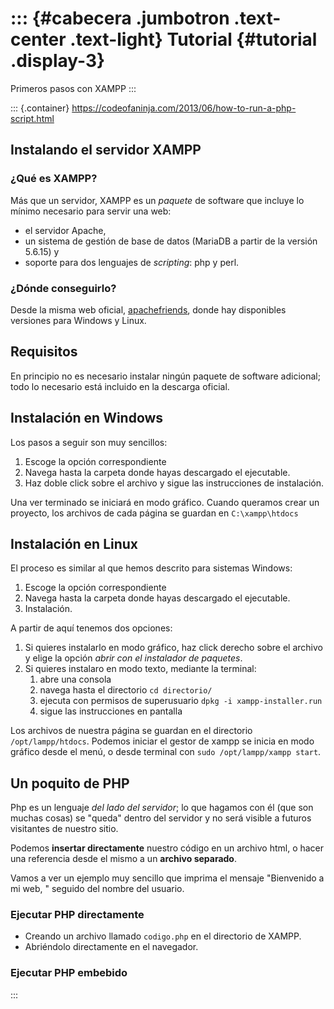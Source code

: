 ::: {#cabecera .jumbotron .text-center .text-light}
Tutorial {#tutorial .display-3}
========

Primeros pasos con XAMPP
:::

::: {.container}
https://codeofaninja.com/2013/06/how-to-run-a-php-script.html

Instalando el servidor XAMPP
----------------------------

### ¿Qué es XAMPP?

Más que un servidor, XAMPP es un *paquete* de software que incluye lo
mínimo necesario para servir una web:

-   el servidor Apache,
-   un sistema de gestión de base de datos (MariaDB a partir de la
    versión 5.6.15) y
-   soporte para dos lenguajes de *scripting*: php y perl.

### ¿Dónde conseguirlo?

Desde la misma web oficial, [apachefriends](https://apachefriends.org),
donde hay disponibles versiones para Windows y Linux.

Requisitos
----------

En principio no es necesario instalar ningún paquete de software
adicional; todo lo necesario está incluido en la descarga oficial.

Instalación en Windows
----------------------

Los pasos a seguir son muy sencillos:

1.  Escoge la opción correspondiente
2.  Navega hasta la carpeta donde hayas descargado el ejecutable.
3.  Haz doble click sobre el archivo y sigue las instrucciones de
    instalación.

Una ver terminado se iniciará en modo gráfico. Cuando queramos crear un proyecto, los archivos de cada página se guardan en `C:\xampp\htdocs`

Instalación en Linux
--------------------

El proceso es similar al que hemos descrito para sistemas Windows:

1.  Escoge la opción correspondiente
2.  Navega hasta la carpeta donde hayas descargado el ejecutable.
3.  Instalación.

A partir de aquí tenemos dos opciones:

1.  Si quieres instalarlo en modo gráfico, haz click derecho sobre el
    archivo y elige la opción *abrir con el instalador de paquetes*.
2.  Si quieres instalaro en modo texto, mediante la terminal:
    1.  abre una consola
    2.  navega hasta el directorio `cd directorio/`
    3.  ejecuta con permisos de superusuario
        `dpkg -i xampp-installer.run`
    4.  sigue las instrucciones en pantalla

Los archivos de nuestra página se guardan en el directorio `/opt/lampp/htdocs`.
Podemos iniciar el gestor de xampp se inicia en modo gráfico desde el menú, o desde terminal con `sudo /opt/lampp/xampp start`.

Un poquito de PHP
-------------------

Php es un lenguaje _del lado del servidor_; lo que hagamos con él (que son muchas cosas) se "queda" dentro del servidor y no será visible a futuros visitantes de nuestro sitio.

Podemos **insertar directamente** nuestro código en un archivo html, o hacer una referencia desde el mismo a un **archivo separado**.

Vamos a ver un ejemplo muy sencillo que imprima el mensaje "Bienvenido a mi web, " seguido del nombre del usuario.

### Ejecutar PHP directamente

-   Creando un archivo llamado `codigo.php` en el directorio de XAMPP.
-   Abriéndolo directamente en el navegador.

### Ejecutar PHP embebido
:::
